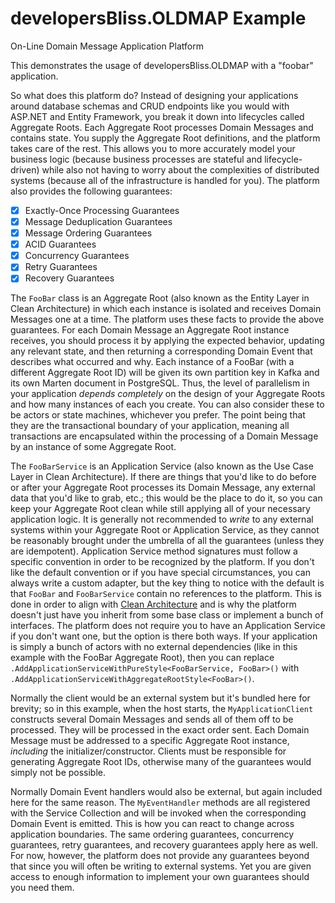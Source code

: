 # developersBliss.OLDMAP Example

On-Line Domain Message Application Platform

This demonstrates the usage of developersBliss.OLDMAP with a "foobar" application.

So what does this platform do? Instead of designing your applications around database schemas and CRUD endpoints like you would with ASP.NET and Entity Framework, you break it down into lifecycles called Aggregate Roots. Each Aggregate Root processes Domain Messages and contains state. You supply the Aggregate Root definitions, and the platform takes care of the rest. This allows you to more accurately model your business logic (because business processes are stateful and lifecycle-driven) while also not having to worry about the complexities of distributed systems (because all of the infrastructure is handled for you). The platform also provides the following guarantees:

- [x] Exactly-Once Processing Guarantees
- [x] Message Deduplication Guarantees
- [x] Message Ordering Guarantees
- [x] ACID Guarantees
- [x] Concurrency Guarantees
- [x] Retry Guarantees
- [x] Recovery Guarantees

The `FooBar` class is an Aggregate Root (also known as the Entity Layer in Clean Architecture) in which each instance is isolated and receives Domain Messages one at a time. The platform uses these facts to provide the above guarantees. For each Domain Message an Aggregate Root instance receives, you should process it by applying the expected behavior, updating any relevant state, and then returning a corresponding Domain Event that describes what occurred and why. Each instance of a FooBar (with a different Aggregate Root ID) will be given its own partition key in Kafka and its own Marten document in PostgreSQL. Thus, the level of parallelism in your application _depends completely_ on the design of your Aggregate Roots and how many instances of each you create. You can also consider these to be actors or state machines, whichever you prefer. The point being that they are the transactional boundary of your application, meaning all transactions are encapsulated within the processing of a Domain Message by an instance of some Aggregate Root.

The `FooBarService` is an Application Service (also known as the Use Case Layer in Clean Architecture). If there are things that you'd like to do before or after your Aggregate Root processes its Domain Message, any external data that you'd like to grab, etc.; this would be the place to do it, so you can keep your Aggregate Root clean while still applying all of your necessary application logic. It is generally not recommended to _write_ to any external systems within your Aggregate Root or Application Service, as they cannot be reasonably brought under the umbrella of all the guarantees (unless they are idempotent). Application Service method signatures must follow a specific convention in order to be recognized by the platform. If you don't like the default convention or if you have special circumstances, you can always write a custom adapter, but the key thing to notice with the default is that `FooBar` and `FooBarService` contain no references to the platform. This is done in order to align with [Clean Architecture](https://blog.cleancoder.com/uncle-bob/2012/08/13/the-clean-architecture.html) and is why the platform doesn't just have you inherit from some base class or implement a bunch of interfaces. The platform does not require you to have an Application Service if you don't want one, but the option is there both ways. If your application is simply a bunch of actors with no external dependencies (like in this example with the FooBar Aggregate Root), then you can replace `.AddApplicationServiceWithPureStyle<FooBarService, FooBar>()` with `.AddApplicationServiceWithAggregateRootStyle<FooBar>()`.

Normally the client would be an external system but it's bundled here for brevity; so in this example, when the host starts, the `MyApplicationClient` constructs several Domain Messages and sends all of them off to be processed. They will be processed in the exact order sent. Each Domain Message must be addressed to a specific Aggregate Root instance, _including_ the initializer/constructor. Clients must be responsible for generating Aggregate Root IDs, otherwise many of the guarantees would simply not be possible.

Normally Domain Event handlers would also be external, but again included here for the same reason. The `MyEventHandler` methods are all registered with the Service Collection and will be invoked when the corresponding Domain Event is emitted. This is how you can react to change across application boundaries. The same ordering guarantees, concurrency guarantees, retry guarantees, and recovery guarantees apply here as well. For now, however, the platform does not provide any guarantees beyond that since you will often be writing to external systems. Yet you are given access to enough information to implement your own guarantees should you need them.
